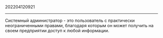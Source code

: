 202204120921
***
Системный администратор - это пользователь с практически неограниченными правами, благодаря которым он может получить на своем предприятии доступ к любой информации.